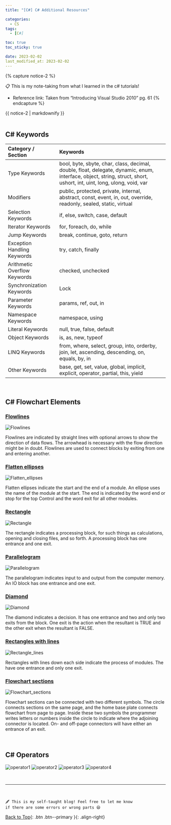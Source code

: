 ```yaml
---
title: "[C#] C# Additional Resources"

categories:
  - CS
tags:
  - [C#]

toc: true
toc_sticky: true

date: 2023-02-02
last_modified_at: 2023-02-02
---
```


{% capture notice-2 %}

📋 This is my note-taking from what I learned in the c# tutorials!

- Reference link: Taken from “Introducing Visual Studio 2010” pg. 61
  {% endcapture %}

<div class="notice--danger">{{ notice-2 | markdownify }}</div>

<!-- 📋 This is my note-taking from what I learned in the class "Programming 1 - COMP 100-002"
{: .notice--danger} -->

<br>

## C# Keywords

| Category / Section           | Keywords                                                                                                                                                             |
| :--------------------------- | :------------------------------------------------------------------------------------------------------------------------------------------------------------------- |
| Type Keywords                | bool, byte, sbyte, char, class, decimal, double, float, delegate, dynamic, enum, interface, object, string, struct, short, ushort, int, uint, long, ulong, void, var |
| Modifiers                    | public, protected, private, internal, abstract, const, event, in, out, override, readonly, sealed, static, virtual                                                   |
| Selection Keywords           | if, else, switch, case, default                                                                                                                                      |
| Iterator Keywords            | for, foreach, do, while                                                                                                                                              |
| Jump Keywords                | break, continue, goto, return                                                                                                                                        |
| Exception Handling Keywords  | try, catch, finally                                                                                                                                                  |
| Arithmetic Overflow Keywords | checked, unchecked                                                                                                                                                   |
| Synchronization Keywords     | Lock                                                                                                                                                                 |
| Parameter Keywords           | params, ref, out, in                                                                                                                                                 |
| Namespace Keywords           | namespace, using                                                                                                                                                     |
| Literal Keywords             | null, true, false, default                                                                                                                                           |
| Object Keywords              | is, as, new, typeof                                                                                                                                                  |
| LINQ Keywords                | from, where, select, group, into, orderby, join, let, ascending, descending, on, equals, by, in                                                                      |
| Other Keywords               | base, get, set, value, global, implicit, explicit, operator, partial, this, yield                                                                                    |

<br>

## C# Flowchart Elements

### <u>Flowlines</u>

![Flowlines](../../../assets/images/Flowlines.png)

Flowlines are indicated by straight lines with optional arrows to show the direction of data flows. The arrowhead is necessary with the flow direction might be in doubt. Flowlines are used to connect blocks by exiting from one and entering another.

### <u>Flatten ellipses</u>

![Flatten_ellipses](../../../assets/images/Flatten%20ellipses.png)

Flatten ellipses indicate the start and the end of a module. An ellipse uses the name of the module at the start. The end is indicated by the word end or stop for the top Control and the word exit for all other modules.

### <u>Rectangle</u>

![Rectangle](../../../assets/images/Rectangle.png)

The rectangle indicates a processing block, for such things as calculations, opening and closing files, and so forth. A processing block has one entrance and one exit.

### <u>Parallelogram</u>

![Parallelogram](../../../assets/images/Parallelogram.png)

The parallelogram indicates input to and output from the computer memory. An IO block has one entrance and one exit.

### <u>Diamond</u>

![Diamond](../../../assets/images/Diamond.png)

The diamond indicates a decision. It has one entrance and two and only two exits from the block. One exit is the action when the resultant is TRUE and the other exit when the resultant is FALSE.

### <u>Rectangles with lines</u>

![Rectangle_lines](../../../assets/images/Rectangles%20with%20lines.png)

Rectangles with lines down each side indicate the process of modules. The have one entrance and only one exit.

### <u>Flowchart sections</u>

![Flowchart_sections](../../../assets/images/Flowchart%20sections.png)

Flowchart sections can be connected with two different symbols. The circle connects sections on the same page, and the home base plate connects flowchart from page to page. Inside these two symbols the programmer writes letters or numbers inside the circle to indicate where the adjoining connector is located. On- and off-page connectors will have either an entrance of an exit.

<br>

## C# Operators

![operator1](../../../assets/images/operator1.png)
![operator2](../../../assets/images/operator2.png)
![operator3](../../../assets/images/operator3.png)
![operator4](../../../assets/images/operator4.png)

<br>

---

<br>

    🖋️ This is my self-taught blog! Feel free to let me know
    if there are some errors or wrong parts 😆

[Back to Top](#){: .btn .btn--primary }{: .align-right}
